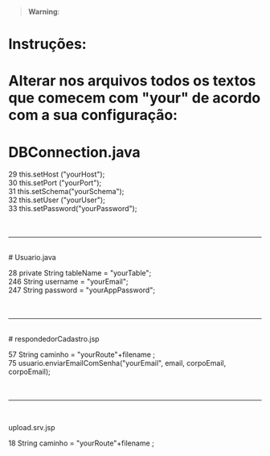 > **Warning**:

# Instruções:

# Alterar nos arquivos todos os textos que comecem com "your" de acordo com a sua configuração:


# DBConnection.java

 29 this.setHost	("yourHost");<br/>
 30 this.setPort	("yourPort");<br/>
 31 this.setSchema("yourSchema");<br/>
 32 this.setUser	("yourUser");<br/>
 33 this.setPassword("yourPassword");<br/>
 <br/><br/>
_______________________________________________________________________________________________
 <br/>
# Usuario.java<br/>

 28      private String tableName	= "yourTable";<br/> 
 246 		String username = "yourEmail";<br/>
 247 	 	String password = "yourAppPassword";<br/>
<br/><br/>

________________________________________________________________________________________________
<br/>
# respondedorCadastro.jsp<br/>

 57 String caminho = "yourRoute"+filename ;<br/>
 75 usuario.enviarEmailComSenha("yourEmail", email, corpoEmail, corpoEmail);<br/>
<br/><br/>

________________________________________________________________________________________________
<br/>

 upload.srv.jsp<br/>

 18 String caminho = "yourRoute"+filename ;
<br/>
